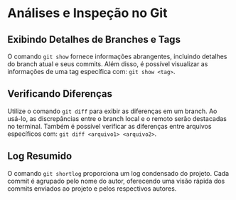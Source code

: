 # Análises e Inspeção no Git

## Exibindo Detalhes de Branches e Tags
O comando `git show` fornece informações abrangentes, incluindo detalhes do branch atual e seus commits. Além disso, é possível visualizar as informações de uma tag específica com: `git show <tag>`.

## Verificando Diferenças
Utilize o comando `git diff` para exibir as diferenças em um branch. Ao usá-lo, as discrepâncias entre o branch local e o remoto serão destacadas no terminal. Também é possível verificar as diferenças entre arquivos específicos com: `git diff <arquivo1> <arquivo2>`.

## Log Resumido
O comando `git shortlog` proporciona um log condensado do projeto. Cada commit é agrupado pelo nome do autor, oferecendo uma visão rápida dos commits enviados ao projeto e pelos respectivos autores.
